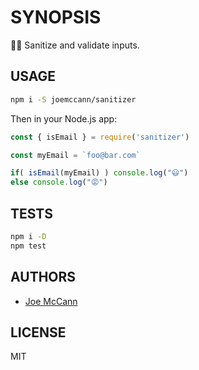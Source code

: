 # SYNOPSIS

🛀🏼 Sanitize and validate inputs.

## USAGE

```sh
npm i -S joemccann/sanitizer
```

Then in your Node.js app:

```js
const { isEmail } = require('sanitizer')

const myEmail = `foo@bar.com`

if( isEmail(myEmail) ) console.log("😃")
else console.log("😡")
```

## TESTS

```sh
npm i -D
npm test
```

## AUTHORS

- [Joe McCann](https://twitter.com/joemccann)

## LICENSE

MIT